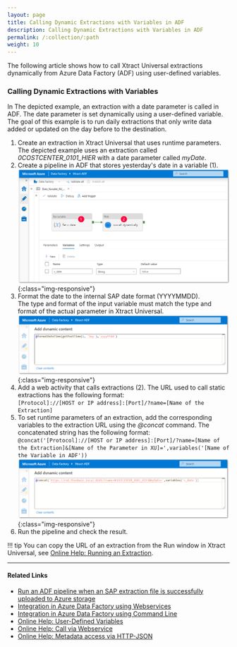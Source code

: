 ```yaml
---
layout: page
title: Calling Dynamic Extractions with Variables in ADF
description: Calling Dynamic Extractions with Variables in ADF
permalink: /:collection/:path
weight: 10
---
```


The following article shows how to call Xtract Universal extractions dynamically from Azure Data Factory (ADF) using user-defined variables. <br>

### Calling Dynamic Extractions with Variables

In The depicted example, an extraction with a date parameter is called in ADF.
The date parameter is set dynamically using a user-defined variable.<br>
The goal of this example is to run daily extractions that only write data added or updated on the day before to the destination.

1. Create an extraction in Xtract Universal that uses runtime parameters.<br>
The depicted example uses an extraction called *0COSTCENTER_0101_HIER* with a date parameter called *myDate*. 
2. Create a pipeline in ADF that stores yesterday's date in a variable (1).<br>
![adf-pipeline](../assets/images/xu/articles/adf-pipeline.png){:class="img-responsive"}
3. Format the date to the internal SAP date format (YYYYMMDD).<br>
The type and format of the input variable must match the type and format of the actual parameter in Xtract Universal.
![adf-call-extractions-variable](../assets/images/xu/articles/azura-data-factory-date-variable.png){:class="img-responsive"}
4. Add a web activity that calls extractions (2).
The URL used to call static extractions has the following format: <br>`[Protocol]://[HOST or IP address]:[Port]/?name=[Name of the Extraction]`
5. To set runtime parameters of an extraction, add the corresponding variables to the extraction URL using the *@concat* command. 
The concatenated string has the following format:<br>
`@concat('[Protocol]://[HOST or IP address]:[Port]/?name=[Name of the Extraction]&[Name of the Parameter in XU]=',variables('[Name of the Variable in ADF'))`<br>
![adf-call-extractions-variable](../assets/images/xu/articles/adf-call-extraction-variable.png){:class="img-responsive"}
6. Run the pipeline and check the result.

!!! tip
    You can copy the URL of an extraction from the Run window in Xtract Universal, see [Online Help: Running an Extraction](https://help.theobald-software.com/en/xtract-universal/getting-started/run-an-extraction#run-extraction).

******

#### Related Links
- [Run an ADF pipeline when an SAP extraction file is successfully uploaded to Azure storage](https://kb.theobald-software.com/xtract-universal/runs-an-ADF-pipeline-when-sap-extraction-file-is-successfully-uploaded-to-Azure-storage)
- [Integration in Azure Data Factory using Webservices](https://kb.theobald-software.com/xtract-universal/adf-integration-using-webservices)
- [Integration in Azure Data Factory using Command Line](https://kb.theobald-software.com/xtract-universal/adf-integration-using-command-line)
- [Online Help: User-Defined Variables](https://help.theobald-software.com/en/xtract-universal/advanced-techniques/user-defined-variables)
- [Online Help: Call via Webservice](https://help.theobald-software.com/en/xtract-universal/execute-and-automate-extractions/call-via-webservice)
- [Online Help: Metadata access via HTTP-JSON](https://help.theobald-software.com/en/xtract-universal/advanced-techniques/metadata-access-via-http-json)
